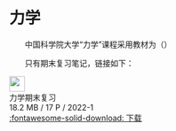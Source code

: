 # 力学
&emsp;&emsp;中国科学院大学“力学”课程采用教材为（）

&emsp;&emsp;只有期末复习笔记，链接如下：

<div class="card file-block" markdown="1">
<div class="file-icon"><img src="/assets/images/pdf.svg" style="height: 2em;"></div>
<div class="file-body">
<div class="file-title">力学期末复习</div>
<div class="file-meta">18.2 MB / 17 P / 2022-1</div>
</div>
<a class="down-button" target="_blank" href="/assets/files/线代II每周总结.pdf"   markdown="1">:fontawesome-solid-download: 下载</a>
 </div>

